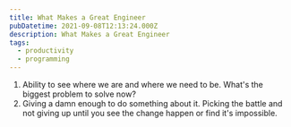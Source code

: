 ```yaml
---
title: What Makes a Great Engineer
pubDatetime: 2021-09-08T12:13:24.000Z
description: What Makes a Great Engineer
tags:
  - productivity
  - programming
---
```


1. Ability to see where we are and where we need to be. What's the biggest problem to solve now?
2. Giving a damn enough to do something about it. Picking the battle and not giving up until you see the change happen or find it's impossible.
